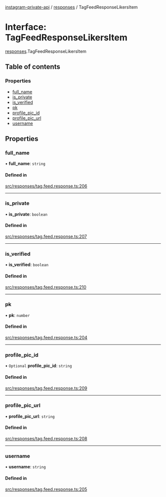 [instagram-private-api](../../README.md) / [responses](../../modules/responses.md) / TagFeedResponseLikersItem

# Interface: TagFeedResponseLikersItem

[responses](../../modules/responses.md).TagFeedResponseLikersItem

## Table of contents

### Properties

- [full\_name](TagFeedResponseLikersItem.md#full_name)
- [is\_private](TagFeedResponseLikersItem.md#is_private)
- [is\_verified](TagFeedResponseLikersItem.md#is_verified)
- [pk](TagFeedResponseLikersItem.md#pk)
- [profile\_pic\_id](TagFeedResponseLikersItem.md#profile_pic_id)
- [profile\_pic\_url](TagFeedResponseLikersItem.md#profile_pic_url)
- [username](TagFeedResponseLikersItem.md#username)

## Properties

### full\_name

• **full\_name**: `string`

#### Defined in

[src/responses/tag.feed.response.ts:206](https://github.com/Nerixyz/instagram-private-api/blob/4971f34/src/responses/tag.feed.response.ts#L206)

___

### is\_private

• **is\_private**: `boolean`

#### Defined in

[src/responses/tag.feed.response.ts:207](https://github.com/Nerixyz/instagram-private-api/blob/4971f34/src/responses/tag.feed.response.ts#L207)

___

### is\_verified

• **is\_verified**: `boolean`

#### Defined in

[src/responses/tag.feed.response.ts:210](https://github.com/Nerixyz/instagram-private-api/blob/4971f34/src/responses/tag.feed.response.ts#L210)

___

### pk

• **pk**: `number`

#### Defined in

[src/responses/tag.feed.response.ts:204](https://github.com/Nerixyz/instagram-private-api/blob/4971f34/src/responses/tag.feed.response.ts#L204)

___

### profile\_pic\_id

• `Optional` **profile\_pic\_id**: `string`

#### Defined in

[src/responses/tag.feed.response.ts:209](https://github.com/Nerixyz/instagram-private-api/blob/4971f34/src/responses/tag.feed.response.ts#L209)

___

### profile\_pic\_url

• **profile\_pic\_url**: `string`

#### Defined in

[src/responses/tag.feed.response.ts:208](https://github.com/Nerixyz/instagram-private-api/blob/4971f34/src/responses/tag.feed.response.ts#L208)

___

### username

• **username**: `string`

#### Defined in

[src/responses/tag.feed.response.ts:205](https://github.com/Nerixyz/instagram-private-api/blob/4971f34/src/responses/tag.feed.response.ts#L205)
